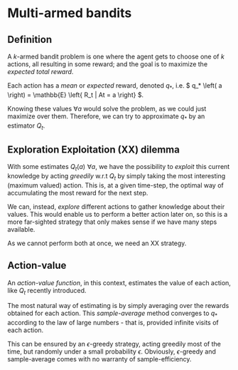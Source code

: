 # Multi-armed bandits

## Definition
A $k$-armed bandit problem is one where the agent gets to choose one of $k$ actions, all resulting in some reward; and the goal is to maximize the *expected total reward*.

Each action has a *mean* or *expected* reward, denoted $q_*$, i.e. $ q_* \left( a \right) = \mathbb{E} \left\{ R_t | At = a \right\} $.

Knowing these values $\forall a$ would solve the problem, as we could just maximize over them. Therefore, we can try to approximate $q_*$ by an estimator $Q_t$.

## Exploration Exploitation (XX) dilemma
With some estimates $Q_t\left(a\right)\,\, \forall a$, we have the possibility to *exploit* this current knowledge by acting *greedily* w.r.t $Q_t$ by simply taking the most interesting (maximum valued) action. This is, at a given time-step, the optimal way of accumulating the most reward for the next step.

We can, instead, *explore* different actions to gather knowledge about their values. This would enable us to perform a better action later on, so this is a more far-sighted strategy that only makes sense if we have many steps available.

As we cannot perform both at once, we need an XX strategy.

## Action-value
An *action-value function*, in this context, estimates the value of each action, like $Q_t$ recently introduced.

The most natural way of estimating is by simply averaging over the rewards obtained for each action. This *sample-average* method converges to $q_*$ according to the law of large numbers - that is, provided infinite visits of each action.

This can be ensured by an $\epsilon$-greedy strategy, acting greedily most of the time, but randomly under a small probability $\epsilon$. Obviously, $\epsilon$-greedy and sample-average comes with no warranty of sample-efficiency.
